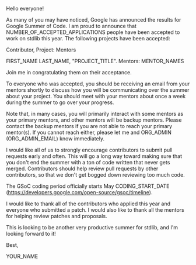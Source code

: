 Hello everyone!

As many of you may have noticed, Google has announced the results for Google Summer of Code. I am proud to announce that NUMBER_OF_ACCEPTED_APPLICATIONS people have been accepted to work on stdlib this year. The following projects have been accepted:

Contributor, Project: Mentors

FIRST_NAME LAST_NAME, "PROJECT_TITLE". Mentors: MENTOR_NAMES

Join me in congratulating them on their acceptance.

To everyone who was accepted, you should be receiving an email from your mentors shortly to discuss how you will be communicating over the summer about your project. You should meet with your mentors about once a week during the summer to go over your progress.

Note that, in many cases, you will primarily interact with some mentors as your primary mentors, and other mentors will be backup mentors. Please contact the backup mentors if you are not able to reach your primary mentor(s). If you cannot reach either, please let me and ORG_ADMIN (ORG_ADMIN_EMAIL) know immediately.

I would like all of us to strongly encourage contributors to submit pull requests early and often. This will go a long way toward making sure that you don't end the summer with a ton of code written that never gets merged. Contributors should help review pull requests by other contributors, so that we don't get bogged down reviewing too much code.

The GSoC coding period officially starts May CODING_START_DATE (https://developers.google.com/open-source/gsoc/timeline).

I would like to thank all of the contributors who applied this year and everyone who submitted a patch. I would also like to thank all the mentors for helping review patches and proposals.

This is looking to be another very productive summer for stdlib, and I'm looking forward to it!

Best,

YOUR_NAME
